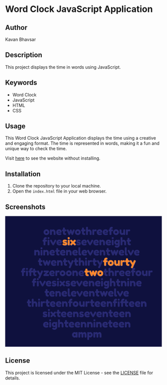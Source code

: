 # Word Clock JavaScript Application

## Author
Kavan Bhavsar

## Description
This project displays the time in words using JavaScript.

## Keywords
- Word Clock
- JavaScript
- HTML
- CSS

## Usage
This Word Clock JavaScript Application displays the time using a creative and engaging format. The time is represented in words, making it a fun and unique way to check the time.

Visit <a href="https://kavanbhavsar35.github.io/World-Clock/" target="_blank">here</a> to see the website without installing.

## Installation
1. Clone the repository to your local machine.
2. Open the `index.html` file in your web browser.



## Screenshots
![Word Clock](assets/screenshot.png)

## License
This project is licensed under the MIT License - see the [LICENSE](LICENSE.txt) file for details.
